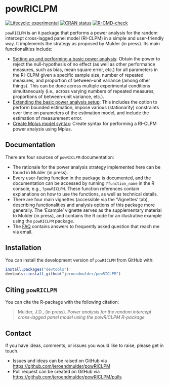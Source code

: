 
<!-- README.md is generated from README.Rmd. Please edit that file -->

# powRICLPM

<!-- badges: start -->

[![Lifecycle:
experimental](https://img.shields.io/badge/lifecycle-experimental-orange.svg)](https://lifecycle.r-lib.org/articles/stages.html#experimental)
[![CRAN
status](https://www.r-pkg.org/badges/version/powRICLPM)](https://CRAN.R-project.org/package=powRICLPM)
[![R-CMD-check](https://github.com/JeroenDMulder/powRICLPM/actions/workflows/R-CMD-check.yaml/badge.svg)](https://github.com/JeroenDMulder/powRICLPM/actions/workflows/R-CMD-check.yaml)
<!-- badges: end -->

`powRICLPM` is an `R` package that performs a power analysis for the
random intercept cross-lagged panel model (RI-CLPM) in a simple and
user-friendly way. It implements the strategy as proposed by Mulder (in
press). Its main functionalities include:

-   [Setting up and performing a basic power
    analysis](https://jeroendmulder.github.io/powRICLPM/articles/start.html):
    Obtain the power to reject the null-hypothesis of no effect (as well
    as other performance measures, such as bias, mean square error,
    etc.) for all parameters in the RI-CLPM given a specific sample
    size, number of repeated measures, and proportion of between-unit
    variance (among other things). This can be done across multiple
    experimental conditions simultaneously (i.e., across varying numbers
    of repeated measures, proportions of between-unit variance, etc.).
-   [Extending the basic power analysis
    setup](https://jeroendmulder.github.io/powRICLPM/articles/extensions.html):
    This includes the option to perform bounded estimation, impose
    various (stationarity) constraints over time on parameters of the
    estimation model, and include the estimation of measurement error.
-   [Create Mplus model
    syntax](https://jeroendmulder.github.io/powRICLPM/articles/mplus.html):
    Create syntax for performing a RI-CLPM power analysis using Mplus.

## Documentation

There are four sources of `powRICLPM` documentation:

-   The rationale for the power analysis strategy implemented here can
    be found in Mulder (in press).
-   Every user-facing function in the package is documented, and the
    documentation can be accessed by running `?function_name` in the R
    console, e.g., `?powRICLPM`. These function references contain
    explanations on how to use the functions, as well as technical
    details.
-   There are four main vignettes (accessible via the ‘Vignettes’ tab),
    describing functionalities and analysis options of this package more
    generally. The ‘Example’ vignette serves as the supplementary
    material to Mulder (in press), and contains the R code for an
    illustrative example using the `powRICLPM` package.
-   The
    [FAQ](https://jeroendmulder.github.io/powRICLPM/articles/FAQ.html)
    contains answers to frequently asked question that reach me via
    email.

## Installation

You can install the development version of `powRICLPM` from GitHub with:

``` r
install.packages("devtools")
devtools::install_github("jeroendmulder/powRICLPM")
```

## Citing `powRICLPM`

You can cite the R-package with the following citation:

> Mulder, J.D., (in press). *Power analysis for the random intercept
> cross-lagged panel model using the powRICLPM R-package*

## Contact

If you have ideas, comments, or issues you would like to raise, please
get in touch.

-   Issues and ideas can be raised on GitHub via
    <https://github.com/jeroendmulder/powRICLPM>
-   Pull request can be created on GitHub via
    <https://github.com/jeroendmulder/powRICLPM/pulls>
